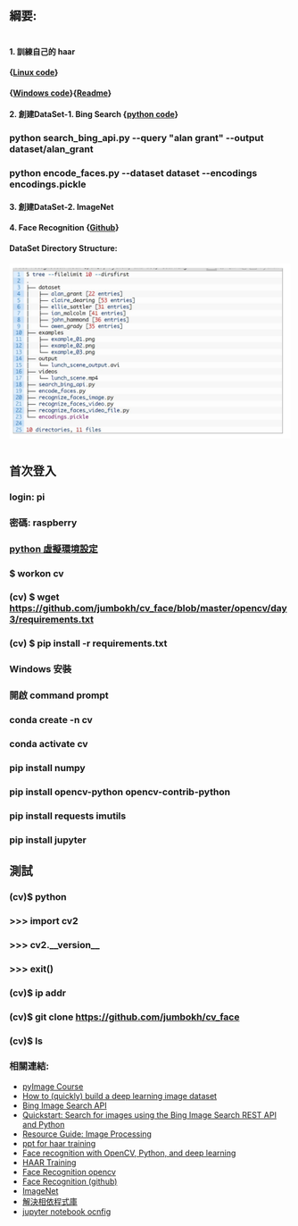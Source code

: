 ## 綱要:
#
#### 1. 訓練自己的 haar 
####    {[Linux code](https://drive.google.com/open?id=1W2VHb_NTAAzGEsJ3Ul75TI2cKg1QP744)}
####    {[Windows code](https://github.com/sauhaardac/Haar-Training)}{[Readme](https://github.com/jumbokh/cv_face/blob/master/opencv/day3/HAAR_Train_win.md)}
#### 2. 創建DataSet-1. Bing Search {[python code](https://drive.google.com/open?id=1Y7u7oGlEBsJjhyjnWjiImXSuW9dVPO0n)}
### python search_bing_api.py --query "alan grant" --output dataset/alan_grant
### python encode_faces.py --dataset dataset --encodings encodings.pickle
#### 3. 創建DataSet-2. ImageNet
#### 4. Face Recognition {[Github](https://github.com/ageitgey/face_recognition)}
#### 
#### DataSet Directory Structure:
![目錄結構](images/Dataset_struct.JPG)
#
## 首次登入
### login: pi
### 密碼: raspberry
### [python 虛擬環境設定](https://www.pyimagesearch.com/2018/09/26/install-opencv-4-on-your-raspberry-pi/)
### $ workon cv
### (cv) $ wget https://github.com/jumbokh/cv_face/blob/master/opencv/day3/requirements.txt
### (cv) $ pip install -r requirements.txt
### Windows 安裝
### 開啟 command prompt
### conda create -n cv 
###  conda activate cv
###  pip install numpy
###  pip install opencv-python opencv-contrib-python
###  pip install requests imutils
###  pip install jupyter
## 測試
### (cv)$ python
### >>> import cv2
### >>> cv2.\_\_version\_\_
### >>> exit()
### (cv)$ ip addr
### (cv)$ git clone https://github.com/jumbokh/cv_face
### (cv)$ ls
###
### 相關連結:
* [pyImage Course](https://drive.google.com/open?id=12VqnvwSKpAGAU9GA7P2MChLAPAJFghx2)
* [How to (quickly) build a deep learning image dataset](https://www.pyimagesearch.com/2018/04/09/how-to-quickly-build-a-deep-learning-image-dataset/)
* [Bing Image Search API](https://azure.microsoft.com/en-us/services/cognitive-services/bing-image-search-api/)
* [Quickstart: Search for images using the Bing Image Search REST API and Python](https://docs.microsoft.com/en-us/azure/cognitive-services/bing-image-search/quickstarts/python)
* [Resource Guide: Image Processing](https://drive.google.com/drive/u/1/folders/12VqnvwSKpAGAU9GA7P2MChLAPAJFghx2)
* [ppt for haar training](https://github.com/jumbokh/cv_face/blob/master/opencv/Book/FT700-ch12.ppt)
* [Face recognition with OpenCV, Python, and deep learning](https://www.pyimagesearch.com/2018/06/18/face-recognition-with-opencv-python-and-deep-learning/)
* [HAAR Training](https://drive.google.com/open?id=1W2VHb_NTAAzGEsJ3Ul75TI2cKg1QP744)
* [Face Recognition opencv](https://drive.google.com/open?id=1Y7u7oGlEBsJjhyjnWjiImXSuW9dVPO0n)
* [Face Recognition (github)](https://github.com/ageitgey/face_recognition.git)
* [ImageNet](http://www.image-net.org/)
* [解決相依程式庫](https://blog.piwheels.org/how-to-work-out-the-missing-dependencies-for-a-python-package/)
* [jupyter notebook ocnfig](http://blog.ittraining.com.tw/2018/10/jupyter-notebook-raspberry-pi-3.html)
